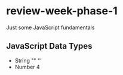 # review-week-phase-1

Just some JavaScript fundamentals

## JavaScript Data Types

- String "" ''
- Number 4
